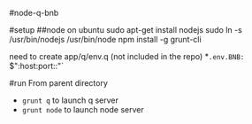 #node-q-bnb

#setup
##node on ubuntu
sudo apt-get install nodejs
sudo ln -s /usr/bin/nodejs /usr/bin/node
npm install -g grunt-cli

need to create app/q/env.q (not included in the repo)
*`.env.BNB: `$":host:port::"`

#run
From parent directory
* `grunt q` to launch q server
* `grunt node` to launch node server